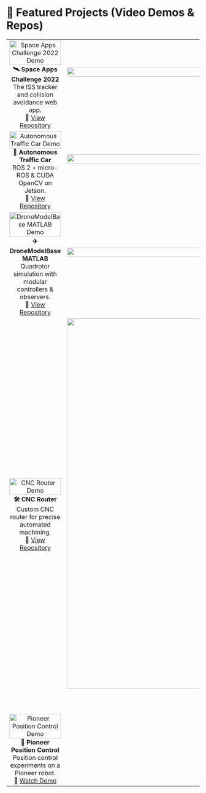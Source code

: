 # 🚀 Featured Projects (Video Demos & Repos)

<div align="center">

<table>
  <tr>
    <td align="center" width="50%">
      <a href="https://www.youtube.com/watch?v=zma0hUkrPUk">
        <img src="https://img.youtube.com/vi/zma0hUkrPUk/0.jpg" width="100%" alt="Space Apps Challenge 2022 Demo"/>
      </a>
      <br/>
      <b>🛰️ Space Apps Challenge 2022</b><br/>
      The ISS tracker and collision avoidance web app. <br/>
      🔗 <a href="https://github.com/Ineso1/space-apps-challenge-2022">View Repository</a>
    </td>
    <td align="center" width="50%">
      <a href="https://youtu.be/vhkOnLaiGKc">
        <img src="https://github.com/Ineso1/bldc_control_simulator/blob/main/resources/screenShots/control_v3_4.png?raw=true" width="100%" alt="BLDC Control Simulator"/>
      </a>
      <br/>
      <b>⚡ BLDC Control Simulator</b><br/>
      Python simulator for BLDC motors with FOC & Lyapunov-based PID. <br/>
      🔗 <a href="https://github.com/Ineso1/bldc_control_simulator">View Repository</a>
    </td>
  </tr>

  <tr>
    <td align="center" width="50%">
      <a href="https://www.youtube.com/watch?v=ZkQhuwi-L_w">
        <img src="https://img.youtube.com/vi/ZkQhuwi-L_w/0.jpg" width="100%" alt="Autonomous Traffic Car Demo"/>
      </a>
      <br/>
      <b>🚗 Autonomous Traffic Car</b><br/>
      ROS 2 + micro-ROS & CUDA OpenCV on Jetson. <br/>
      🔗 <a href="https://github.com/Ineso1/autonomous_traffic_car">View Repository</a>
    </td>
    <td align="center" width="50%">
      <a href="https://www.youtube.com/watch?v=cm6aAOt2KGA">
        <img src="https://img.youtube.com/vi/cm6aAOt2KGA/0.jpg" width="100%" alt="Drone Disturbance Rejection Demo"/>
      </a>
      <br/>
      <b>🚁 Drone Disturbance Rejection Control</b><br/>
      Modular drone control with disturbance observers. <br/>
      🔗 <a href="https://github.com/Ineso1/drone_disturbance_rejection_control_flair">View Repository</a>
    </td>
  </tr>

  <tr>
    <td align="center" width="50%">
      <a href="https://www.youtube.com/watch?v=vqDC104RrXA">
        <img src="https://img.youtube.com/vi/vqDC104RrXA/0.jpg" width="100%" alt="DroneModelBase MATLAB Demo"/>
      </a>
      <br/>
      <b>✈️ DroneModelBase MATLAB</b><br/>
      Quadrotor simulation with modular controllers & observers. <br/>
      🔗 <a href="https://github.com/Ineso1/DroneModelBase_matlabScripting">View Repository</a>
    </td>
    <td align="center" width="50%">
      <a href="https://www.youtube.com/watch?v=vhkOnLaiGKc">
        <img src="https://img.youtube.com/vi/vhkOnLaiGKc/0.jpg" width="100%" alt="BLDC FOC Teensy Demo"/>
      </a>
      <br/>
      <b>🔧 BLDC FOC Teensy</b><br/>
      Teensy firmware for precise BLDC motor control. <br/>
      🔗 <a href="https://github.com/Ineso1/bldcFOC_teensy">View Repository</a>
    </td>
  </tr>

  <tr>
    <td align="center" width="50%">
      <a href="https://youtu.be/xKXyNwI1S20">
        <img src="https://img.youtube.com/vi/xKXyNwI1S20/0.jpg" width="100%" alt="CNC Router Demo"/>
      </a>
      <br/>
      <b>🛠️ CNC Router</b><br/>
      Custom CNC router for precise automated machining. <br/>
      🔗 <a href="https://github.com/Ineso1/cnc_router">View Repository</a>
    </td>
    <td align="center" width="50%">
      <a href="https://github.com/Ineso1/SimpleLidarBotSim">
        <img width="1583" height="964" alt="positionComparision1" src="https://github.com/user-attachments/assets/72331958-2be1-4e9d-aab7-acca36690185" />
      </a>
      <br/>
      <b>🤖 SimpleLidarBotSim</b><br/>
      A simple robot trying to explore with Lidar simulation. <br/>
      🔗 <a href="https://github.com/Ineso1/SimpleLidarBotSim">View Repository</a>
    </td>
  </tr>

  <tr>
    <td align="center" width="50%">
      <a href="https://youtu.be/7UKesa0KIn0">
        <img src="https://img.youtube.com/vi/7UKesa0KIn0/0.jpg" width="100%" alt="Pioneer Position Control Demo"/>
      </a>
      <br/>
      <b>📡 Pioneer Position Control</b><br/>
      Position control experiments on a Pioneer robot. <br/>
      🔗 <a href="https://youtu.be/7UKesa0KIn0">Watch Demo</a>
    </td>
  </tr>
</table>

</div>

